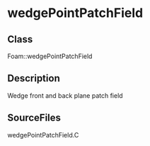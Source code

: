 # wedgePointPatchField 
## Class
Foam::wedgePointPatchField

## Description
Wedge front and back plane patch field

## SourceFiles
wedgePointPatchField.C

